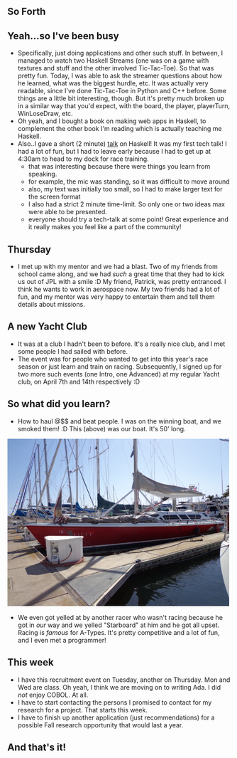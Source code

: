 ## So Forth

## Yeah...so I've been busy
- Specifically, just doing applications and other such stuff. 
  In between, I managed to watch two Haskell Streams (one was on a game with textures and stuff and
  the other involved Tic-Tac-Toe). So that was pretty fun. Today, I was able to ask
  the streamer questions about how he learned, what was the biggest hurdle, etc. 
  It was actually very readable, since I've done Tic-Tac-Toe in Python and C++ before. 
  Some things are a little bit interesting, though. But it's pretty much broken up in a similar way
  that you'd expect, with the board, the player, playerTurn, WinLoseDraw, etc.
- Oh yeah, and I bought a book on making web apps in Haskell, to complement the other book I'm reading
  which is actually teaching me Haskell. 
- Also..I gave a short (2 minute) [talk](https://docs.google.com/presentation/d/18VJ5whSbnJ4kKdyqpLV9FBUC91RRtKRnEna0fV--wUE/edit) on Haskell! It was my first tech talk! I had a lot of fun, but
  I had to leave early because I had to get up at 4:30am to head to my dock for race training.
  - that was interesting because there were things you learn from speaking.
  - for example, the mic was standing, so it was difficult to move around
  - also, my text was initially too small, so I had to make larger text for the screen format
  - I also had a strict 2 minute time-limit. So only one or two ideas max were able to be presented.
  - everyone should try a tech-talk at some point! Great experience and it really makes you feel like a part of the community!
  
## Thursday
- I met up with my mentor and we had a blast. Two of my friends from school came along, and we had
  *such* a great time that they had to kick us out of JPL with a smile :D
  My friend, Patrick, was pretty entranced. I think he wants to work in aerospace now. My two friends
  had a lot of fun, and my mentor was very happy to entertain them and tell them details about missions.
  
## A new Yacht Club
- It was at a club I hadn't been to before. It's a really nice club, and I met some people I had 
  sailed with before.
- The event was for people who wanted to get into this year's race season or just learn and train
  on racing. Subsequently, I signed up for two more such events (one Intro, one Advanced) at my
  regular Yacht club, on April 7th and 14th respectively :D
  
## So what did you learn?
- How to haul @$$ and beat people. I was on the winning boat, and we smoked them! :D
  This (above) was our boat. It's 50' long.

<img src="/images/winnerracetrain.png" width="500">

- We even got yelled at by another racer who wasn't racing because he got in *our* way
  and we yelled "Starboard" at him and he got all upset. Racing is *famous* for A-Types.
  It's pretty competitive and a lot of fun, and I even met a programmer!
  
 ## This week
 - I have this recruitment event on Tuesday, another on Thursday. Mon and Wed are class.
   Oh yeah, I think we are moving on to writing Ada. I did *not* enjoy COBOL. At all.
 - I have to start contacting the persons I promised to contact for my research for a project.
   That starts this week.
 - I have to finish up another application (just recommendations) for a possible Fall research
   opportunity that would last a year. 
   
 ## And that's it!
